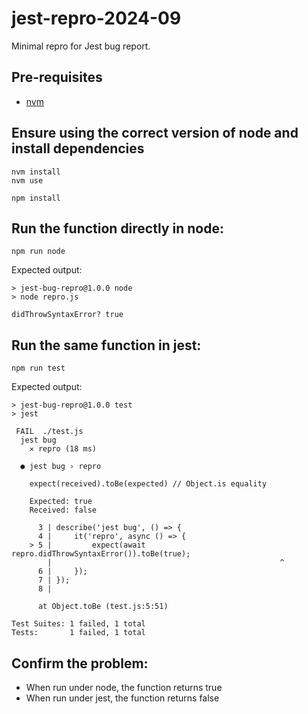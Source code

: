 # jest-repro-2024-09

Minimal repro for Jest bug report.

## Pre-requisites

- [nvm](https://github.com/nvm-sh/nvm)

## Ensure using the correct version of node and install dependencies

```
nvm install
nvm use

npm install
```

## Run the function directly in node:

```
npm run node
```

Expected output:

```
> jest-bug-repro@1.0.0 node
> node repro.js

didThrowSyntaxError? true
```

## Run the same function in jest:

```
npm run test
```

Expected output:

```
> jest-bug-repro@1.0.0 test
> jest

 FAIL  ./test.js
  jest bug
    ✕ repro (18 ms)

  ● jest bug › repro

    expect(received).toBe(expected) // Object.is equality

    Expected: true
    Received: false

      3 | describe('jest bug', () => {
      4 |     it('repro', async () => {
    > 5 |         expect(await repro.didThrowSyntaxError()).toBe(true);
        |                                                   ^
      6 |     });
      7 | });
      8 |

      at Object.toBe (test.js:5:51)

Test Suites: 1 failed, 1 total
Tests:       1 failed, 1 total
```

## Confirm the problem:

- When run under node, the function returns true
- When run under jest, the function returns false

